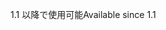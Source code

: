 <span data-ttu-id="ef00c-101">1.1 以降で使用可能</span><span class="sxs-lookup"><span data-stu-id="ef00c-101">Available since 1.1</span></span>
